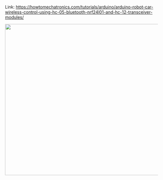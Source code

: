Link: https://howtomechatronics.com/tutorials/arduino/arduino-robot-car-wireless-control-using-hc-05-bluetooth-nrf24l01-and-hc-12-transceiver-modules/

<img src="https://howtomechatronics.com/wp-content/uploads/2017/10/NRF24L01-Wireless-Arduino-Robot-Car-Control-Circuit-Schematic.jpg" width="850" height="500"/>
